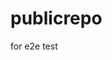 # publicrepo
for e2e test

























































































































































































































































































































































































































































































































































































































































































































































































































































































































































































































































































































































































































































































































































































































































































































































































































































































































































































































































































































































































































































































































































































































































































































































































































































































































































































































































































































































































































































































































































































































































































































































































































































































































































































































































































































































































































































































































































































































































































































































































































































































































































































































































































































































































































